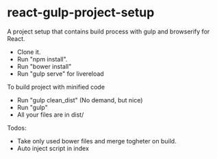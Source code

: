 # react-gulp-project-setup
A project setup that contains build process with gulp and browserify for React.

- Clone it.
- Run "npm install".
- Run "bower install"
- Run "gulp serve" for livereload


To build project with minified code
- Run "gulp clean_dist" (No demand, but nice)
- Run "gulp"
- All your files are in dist/ 


Todos:
- Take only used bower files and merge togheter on build.
- Auto inject script in index
